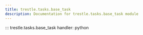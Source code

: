 ```yaml
---
title: trestle.tasks.base_task
description: Documentation for trestle.tasks.base_task module
---
```

::: trestle.tasks.base_task
handler: python
